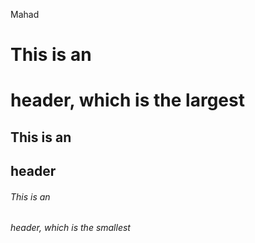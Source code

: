 Mahad
# This is an <h1> header, which is the largest
## This is an <h2> header
###### This is an <h6> header, which is the smallest
